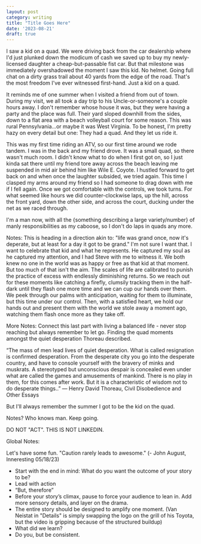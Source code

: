 ```yaml
---
layout: post
category: writing
title: "Title Goes Here"
date: '2023-08-21'
draft: true
---
```


I saw a kid on a quad. We were driving back from the car dealership where I'd just plunked down the modicum of cash we saved up to buy my newly-licensed daughter a cheap-but-passable fist car. But that milestone was immediately overshadowed the moment I saw this kid. No helmet. Going full chat on a dirty grass trail about 40 yards from the edge of the road. That's the most freedom I've ever witnessed first-hand. Just a kid on a quad. 

It reminds me of one summer when I visited a friend from out of town. During my visit, we all took a day trip to his Uncle-or-someone's a couple hours away. I don't remember whose house it was, but they were having a party and the place was full. Their yard sloped downhill from the sides, down to a flat area with a beach volleyball court for some reason. This was rural Pennsylvania...or maybe it was West Virginia. To be honest, I'm pretty hazy on every detail but one: They had a quad. And they let us ride it.

This was my first time riding an ATV, so our first time around we rode tandem. I was in the back and my friend drove. It was a small quad, so there wasn't much room. I didn't know what to do when I first got on, so I just kinda sat there until my friend tore away across the beach leaving me suspended in mid air behind him like Wile E. Coyote. I hustled forward to get back on and when once the laughter subsided, we tried again. This time I clasped my arms around my friend so I had someone to drag down with me if I fell again. Once we got comfortable with the controls, we took turns. For what seemed like hours we did counter-clockwise laps, up the hill, across the front yard, down the other side, and across the court, ducking under the net as we raced through.

I'm a man now, with all the {something describing a large variety/number} of manly responsibilities as my caboose, so I don't do laps in quads any more. 

Notes: This is heading in a direction akin to: "life was grand once, now it's deperate, but at least for a day it got to be grand." I'm not sure I want that. I want to celebrate that kid and what he represents. He captured my soul as he captured my attention, and I had Steve with me to witness it. We both knew no one in the world was as happy or free as that kid at that moment. But too much of that isn't the aim. The scales of life are calibrated to punish the practice of excess with endlessly diminishing returns. So we reach out for these moments like catching a firefly, clumsily tracking them in the half-dark until they flash one more time and we can cup our hands over them. We peek through our palms with anticipation, waiting for them to illuminate, but this time under our control. Then, with a satisfied heart, we hold our hands out and present them with the world we stole away a moment ago, watching them flash once more as they take off. 

More Notes: Connect this last part with living a balanced life - never stop reaching but always remember to let go. Finding the quad moments amongst the quiet desperation Thoreau described. 

“The mass of men lead lives of quiet desperation. What is called resignation is confirmed desperation. From the desperate city you go into the desperate country, and have to console yourself with the bravery of minks and muskrats. A stereotyped but unconscious despair is concealed even under what are called the games and amusements of mankind. There is no play in them, for this comes after work. But it is a characteristic of wisdom not to do desperate things..”
― Henry David Thoreau, Civil Disobedience and Other Essays

But I'll always remember the summer I got to be the kid on the quad.


Notes? Who knows man. Keep going. 

DO NOT "ACT". THIS IS NOT LINKEDIN.

Global Notes:

Let's have some fun. "Caution rarely leads to awesome." (- John August, Inneresting 05/18/23)

- Start with the end in mind: What do you want the outcome of your story to be?
- Lead with action
- “But, therefore”
- Before your story’s climax, pause to force your audience to lean in. Add more sensory details, and layer on the drama.
- The entire story should be designed to amplify one moment. (Van Neistat in "Details" is simply swapping the logo on the grill of his Toyota, but the video is gripping because of the structured buildup)
- What did we learn?
- Do you, but be consistent.
